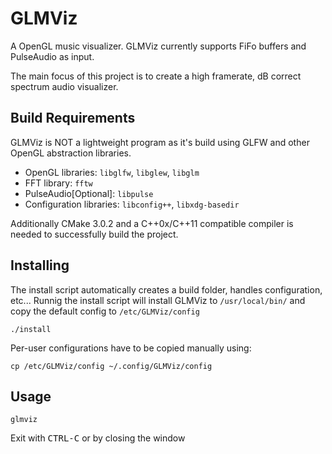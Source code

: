 # GLMViz
A OpenGL music visualizer. GLMViz currently supports FiFo buffers and PulseAudio as input.

The main focus of this project is to create a high framerate, dB correct spectrum audio visualizer.

## Build Requirements
GLMViz is NOT a lightweight program as it's build using GLFW and other OpenGL abstraction libraries.
* OpenGL libraries: `libglfw`, `libglew`, `libglm`
* FFT library: `fftw`
* PulseAudio[Optional]: `libpulse`
* Configuration libraries: `libconfig++`, `libxdg-basedir`

Additionally CMake 3.0.2 and a C++0x/C++11 compatible compiler is needed to successfully build the project.

## Installing
The install script automatically creates a build folder, handles configuration, etc...
Runnig the install script will install GLMViz to `/usr/local/bin/` and copy the default config to `/etc/GLMViz/config`

    ./install

Per-user configurations have to be copied manually using:

    cp /etc/GLMViz/config ~/.config/GLMViz/config

## Usage
    glmviz

Exit with <kbd>CTRL-C</kbd> or by closing the window
